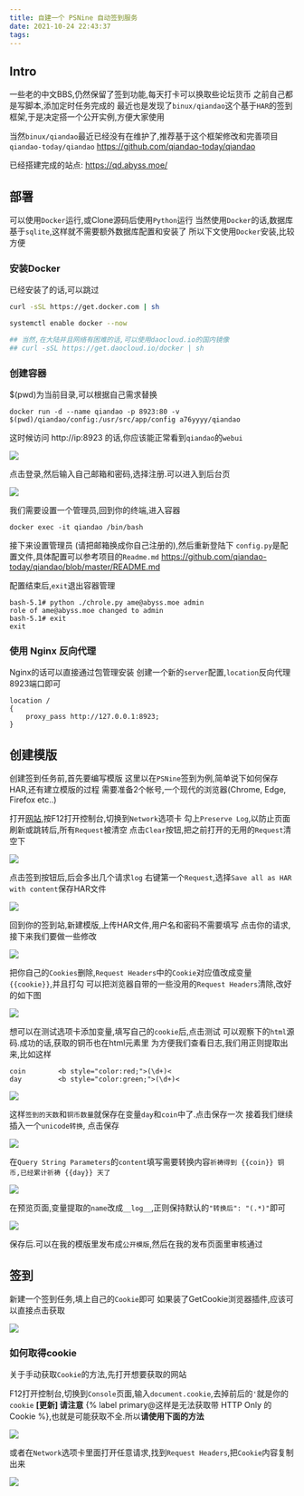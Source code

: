 ```yaml
---
title: 自建一个 PSNine 自动签到服务
date: 2021-10-24 22:43:37
tags:
---
```


## Intro

一些老的中文BBS,仍然保留了签到功能,每天打卡可以换取些论坛货币
之前自己都是写脚本,添加定时任务完成的
最近也是发现了`binux/qiandao`这个基于`HAR`的签到框架,于是决定搭一个公开实例,方便大家使用

当然`binux/qiandao`最近已经没有在维护了,推荐基于这个框架修改和完善项目`qiandao-today/qiandao`
https://github.com/qiandao-today/qiandao


已经搭建完成的站点: https://qd.abyss.moe/


## 部署

可以使用`Docker`运行,或Clone源码后使用`Python`运行
当然使用`Docker`的话,数据库基于`sqlite`,这样就不需要额外数据库配置和安装了
所以下文使用`Docker`安装,比较方便


### 安装Docker

已经安装了的话,可以跳过

```bash
curl -sSL https://get.docker.com | sh

systemctl enable docker --now

## 当然,在大陆并且网络有困难的话,可以使用daocloud.io的国内镜像
## curl -sSL https://get.daocloud.io/docker | sh
```

### 创建容器

$(pwd)为当前目录,可以根据自己需求替换

```
docker run -d --name qiandao -p 8923:80 -v $(pwd)/qiandao/config:/usr/src/app/config a76yyyy/qiandao
```

这时候访问 http://ip:8923 的话,你应该能正常看到`qiandao`的`webui`

![](https://ae01.alicdn.com/kf/H902a6b67e4c04a9e887a321dc3bcc104S.png)

点击登录,然后输入自己邮箱和密码,选择注册.可以进入到后台页

![](https://ae01.alicdn.com/kf/H4d74128d2ea44998af59b6d4fb168024Y.png)

我们需要设置一个管理员,回到你的终端,进入容器

```
docker exec -it qiandao /bin/bash
```

接下来设置管理员 (请把邮箱换成你自己注册的),然后重新登陆下
`config.py`是配置文件,具体配置可以参考项目的`Readme.md`
https://github.com/qiandao-today/qiandao/blob/master/README.md

配置结束后,`exit`退出容器管理

```
bash-5.1# python ./chrole.py ame@abyss.moe admin
role of ame@abyss.moe changed to admin
bash-5.1# exit
exit
```

### 使用 Nginx 反向代理

Nginx的话可以直接通过包管理安装
创建一个新的`server`配置,`location`反向代理8923端口即可

```
location /
{
    proxy_pass http://127.0.0.1:8923;
}
```

## 创建模版

创建签到任务前,首先要编写模版
这里以在`PSNine`签到为例,简单说下如何保存HAR,还有建立模版的过程
需要准备2个帐号,一个现代的浏览器(Chrome, Edge, Firefox etc..)


打开[网站](https://www.psnine.com),按F12打开控制台,切换到`Network`选项卡
勾上`Preserve Log`,以防止页面刷新或跳转后,所有`Request`被清空
点击`Clear`按钮,把之前打开的无用的`Request`清空下

![](https://ae01.alicdn.com/kf/He24081cd7ae149f29307ed6487e6e237Z.png)


点击签到按钮后,后会多出几个请求`log`
右键第一个`Request`,选择`Save all as HAR with content`保存HAR文件

![](https://ae01.alicdn.com/kf/Hc7744d337b8e47e0ba7d3dcbe5f3025fL.png)


回到你的签到站,新建模版,上传HAR文件,用户名和密码不需要填写
点击你的请求,接下来我们要做一些修改

![](https://ae01.alicdn.com/kf/Heb14f724d1c94a939a98a7fc2f73d8ffD.png)

把你自己的`Cookies`删除,`Request Headers`中的`Cookie`对应值改成变量`{{cookie}}`,并且打勾
可以把浏览器自带的一些没用的`Request Headers`清除,改好的如下图

![](https://ae01.alicdn.com/kf/He786b489ce5c4e5aac4e2265f5f52f4eU.png)


想可以在测试选项卡添加变量,填写自己的`cookie`后,点击测试
可以观察下的`html`源码.成功的话,获取的铜币也在html元素里
为方便我们查看日志,我们用正则提取出来,比如这样

```
coin        <b style="color:red;">(\d+)<
day         <b style="color:green;">(\d+)<
```

![](https://ae01.alicdn.com/kf/H1f995c52916a4c1c9288238707228961E.png)

这样`签到的天数`和`铜币数量`就保存在变量`day`和`coin`中了.点击保存一次
接着我们继续插入一个`unicode转换`, 点击保存

![](https://ae01.alicdn.com/kf/H2da01d062cc34bcdbbc9c6388f3eb93a4.png)

在`Query String Parameters`的`content`填写需要转换内容`祈祷得到 {{coin}} 铜币,已经累计祈祷 {{day}} 天了`

![](https://ae01.alicdn.com/kf/H8d5f5b5dd9964087bef7e63ade0e722d5.png)

在预览页面,变量提取的`name`改成`__log__`,正则保持默认的`"转换后": "(.*)"`即可

![](https://ae01.alicdn.com/kf/H0d467965d2e74e63a4abae6c98050e3ck.png)

保存后.可以在我的模版里发布成`公开模版`,然后在我的发布页面里审核通过

## 签到

新建一个签到任务,填上自己的`Cookie`即可
如果装了GetCookie浏览器插件,应该可以直接点击获取

![](https://ae01.alicdn.com/kf/He8d0b855cae04126974b99de2c08f045A.png)

### 如何取得cookie

关于手动获取`Cookie`的方法,先打开想要获取的网站

F12打开控制台,切换到`Console`页面,输入`document.cookie`,去掉前后的`'`就是你的`cookie`
**[更新] 请注意** {% label primary@这样是无法获取带 HTTP Only 的 Cookie %},也就是可能获取不全.所以**请使用下面的方法**

![](https://ae01.alicdn.com/kf/H58a68119479a479cac2e3a79b158a6a1N.png)

或者在`Network`选项卡里面打开任意请求,找到`Request Headers`,把`Cookie`内容复制出来

![](https://ae01.alicdn.com/kf/Hb9833860f5834751b6cf043d49ee9789q.png)
